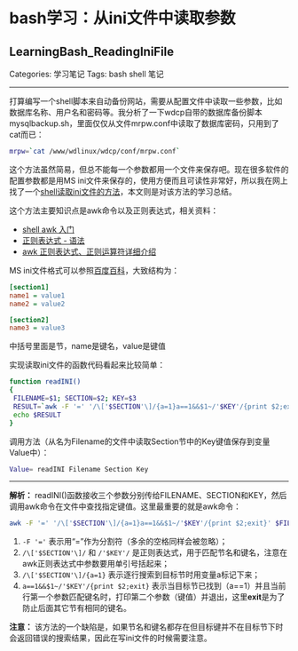 ﻿# bash学习：从ini文件中读取参数
## LearningBash_ReadingIniFile

Categories: 学习笔记
Tags: bash shell 笔记

---
打算编写一个shell脚本来自动备份网站，需要从配置文件中读取一些参数，比如数据库名称、用户名和密码等。我分析了一下wdcp自带的数据库备份脚本mysqlbackup.sh，里面仅仅从文件mrpw.conf中读取了数据库密码，只用到了cat而已：
```bash
mrpw=`cat /www/wdlinux/wdcp/conf/mrpw.conf`
```
这个方法虽然简易，但总不能每一个参数都用一个文件来保存吧。现在很多软件的配置参数都是用MS ini文件来保存的，使用方便而且可读性非常好，所以我在网上找了一个[shell读取ini文件的方法][1]，本文则是对该方法的学习总结。

这个方法主要知识点是awk命令以及正则表达式，相关资料：

 - [shell awk 入门][2]
 - [正则表达式 - 语法][3]
 - [awk 正则表达式、正则运算符详细介绍][4]

MS ini文件格式可以参照[百度百科][5]，大致结构为：
```ini
[section1]
name1 = value1
name2 = value2

[section2]
name3 = value3
```
中括号里面是节，name是键名，value是键值

实现读取ini文件的函数代码看起来比较简单：
```bash
function readINI()
{
 FILENAME=$1; SECTION=$2; KEY=$3
 RESULT=`awk -F '=' '/\['$SECTION'\]/{a=1}a==1&&$1~/'$KEY'/{print $2;exit}' $FILENAME`
 echo $RESULT
}
```

调用方法（从名为Filename的文件中读取Section节中的Key键值保存到变量Value中）：
```bash
Value= readINI Filename Section Key
```

---
**解析：**
readINI()函数接收三个参数分别传给FILENAME、SECTION和KEY，然后调用awk命令在文件中查找指定键值。这里最重要的就是awk命令：
```bash
awk -F '=' '/\['$SECTION'\]/{a=1}a==1&&$1~/'$KEY'/{print $2;exit}' $FILENAME
```
1. `-F '='` 表示用“=”作为分割符（多余的空格同样会被忽略）；
2. `/\['$SECTION'\]/` 和 `/'$KEY'/` 是正则表达式，用于匹配节名和键名，注意在awk正则表达式中参数要用单引号括起来；
3. `/\['$SECTION'\]/{a=1}` 表示逐行搜索到目标节时用变量a标记下来；
4. `a==1&&$1~/'$KEY'/{print $2;exit}` 表示当目标节已找到（a==1）并且当前行第一个参数匹配键名时，打印第二个参数（键值）并退出，这里**exit**是为了防止后面其它节有相同的键名。

**注意：**
该方法的一个缺陷是，如果节名和键名都存在但目标键并不在目标节下时会返回错误的搜索结果，因此在写ini文件的时候需要注意。


  [1]: http://www.jb51.net/article/60854.htm "Shell实现读取ini格式配置文件方法"
  [2]: http://www.cnblogs.com/zhuyp1015/archive/2012/07/11/2586985.html "shell awk 入门"
  [3]: http://www.runoob.com/regexp/regexp-syntax.html "正则表达式 - 语法"
  [4]: http://www.cnblogs.com/chengmo/archive/2010/10/11/1847772.html "awk 正则表达式、正则运算符详细介绍"
  [5]: https://baike.baidu.com/item/INI/9212321?fr=aladdin "MS ini 文件格式"
  [6]: https://baike.baidu.com/item/INI/9212321?fr=aladdin